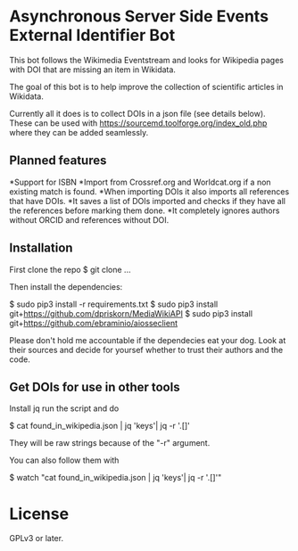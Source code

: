 # Asynchronous Server Side Events External Identifier Bot
This bot follows the Wikimedia Eventstream and looks for Wikipedia pages with
DOI that are missing an item in Wikidata.

The goal of this bot is to help improve the collection of scientific articles in
Wikidata.

Currently all it does is to collect DOIs in a json file (see details below). These can be used with https://sourcemd.toolforge.org/index_old.php where they can be added seamlessly.

## Planned features
*Support for ISBN
*Import from Crossref.org and Worldcat.org if a non existing match is found.
*When importing DOIs it also imports all references that have DOIs.
*It saves a list of DOIs imported and checks if they have all the references
before marking them done.
*It completely ignores authors without ORCID and references without DOI.

## Installation
First clone the repo
 $ git clone ...

Then install the dependencies:

 $ sudo pip3 install -r requirements.txt
 $ sudo pip3 install git+https://github.com/dpriskorn/MediaWikiAPI
 $ sudo pip3 install git+https://github.com/ebraminio/aiosseclient

Please don't hold me accountable if the dependecies eat your dog. Look at their
sources and decide for yoursef whether to trust their authors and the code.

## Get DOIs for use in other tools
Install jq run the script and do

 $ cat found_in_wikipedia.json | jq 'keys'| jq -r '.[]'

They will be raw strings because of the "-r" argument. 

You can also follow them with 

$ watch "cat found_in_wikipedia.json | jq 'keys'| jq -r '.[]'"

# License
GPLv3 or later.
